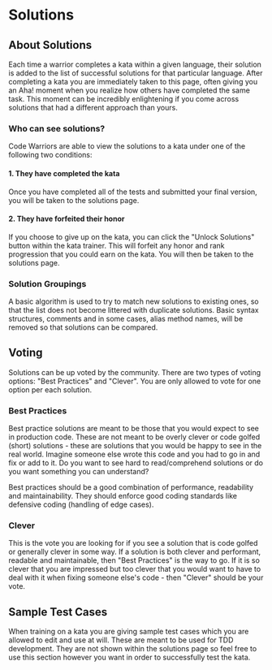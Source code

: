 # Solutions

## About Solutions
Each time a warrior completes a kata within a given language, their solution is added to the list of successful solutions for that particular language. After completing a kata you are immediately taken to this page, often giving you an Aha! moment when you realize how others have completed the same task. This moment can be incredibly enlightening if you come across solutions that had a different approach than yours. 

### Who can see solutions?
Code Warriors are able to view the solutions to a kata under one of the following two conditions:

#### 1. They have completed the kata
Once you have completed all of the tests and submitted your final version, you will be taken to the solutions page.


#### 2. They have forfeited their honor
If you choose to give up on the kata, you can click the "Unlock Solutions" button within the kata trainer. This will forfeit any honor and rank progression that you could earn on the kata. You will then be taken to the solutions page. 

### Solution Groupings
A basic algorithm is used to try to match new solutions to existing ones, so that the list does not become littered with duplicate solutions. Basic syntax structures, comments and in some cases, alias method names, will be removed so that solutions can be compared. 

## Voting

Solutions can be up voted by the community. There are two types of voting options: "Best Practices" and "Clever". You are only allowed to vote for one option per each solution. 

### Best Practices
Best practice solutions are meant to be those that you would expect to see in production code. These are not meant to be overly clever or code golfed (short) solutions - these are solutions that you would be happy to see in the real world. Imagine someone else wrote this code and you had to go in and fix or add to it. Do you want to see hard to read/comprehend solutions or do you want something you can understand?

Best practices should be a good combination of performance, readability and maintainability. They should enforce good coding standards like defensive coding (handling of edge cases). 

### Clever
This is the vote you are looking for if you see a solution that is code golfed or generally clever in some way. If a solution is both clever and performant, readable and maintainable, then "Best Practices" is the way to go. If it is so clever that you are impressed but too clever that you would want to have to deal with it when fixing someone else's code - then "Clever" should be your vote.

## Sample Test Cases
When training on a kata you are giving sample test cases which you are allowed to edit and use at will. These are meant to be used for TDD development. They are not shown within the solutions page so feel free to use this section however you want in order to successfully test the kata.